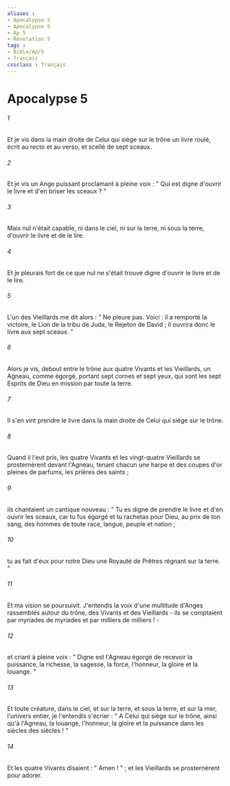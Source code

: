 ```yaml
---
aliases : 
- Apocalypse 5
- Apocalypse 5
- Ap 5
- Revelation 5
tags : 
- Bible/Ap/5
- français
cssclass : français
---
```


# Apocalypse 5

###### 1
Et je vis dans la main droite de Celui qui siège sur le trône un livre roulé, écrit au recto et au verso, et scellé de sept sceaux. 
###### 2
Et je vis un Ange puissant proclamant à pleine voix : " Qui est digne d'ouvrir le livre et d'en briser les sceaux ? " 
###### 3
Mais nul n'était capable, ni dans le ciel, ni sur la terre, ni sous la terre, d'ouvrir le livre et de le lire. 
###### 4
Et je pleurais fort de ce que nul ne s'était trouvé digne d'ouvrir le livre et de le lire. 
###### 5
L'un des Vieillards me dit alors : " Ne pleure pas. Voici : il a remporté la victoire, le Lion de la tribu de Juda, le Rejeton de David ; il ouvrira donc le livre aux sept sceaux. " 
###### 6
Alors je vis, debout entre le trône aux quatre Vivants et les Vieillards, un Agneau, comme égorgé, portant sept cornes et sept yeux, qui sont les sept Esprits de Dieu en mission par toute la terre. 
###### 7
Il s'en vint prendre le livre dans la main droite de Celui qui siège sur le trône. 
###### 8
Quand il l'eut pris, les quatre Vivants et les vingt-quatre Vieillards se prosternèrent devant l'Agneau, tenant chacun une harpe et des coupes d'or pleines de parfums, les prières des saints ; 
###### 9
ils chantaient un cantique nouveau : " Tu es digne de prendre le livre et d'en ouvrir les sceaux, car tu fus égorgé et tu rachetas pour Dieu, au prix de ton sang, des hommes de toute race, langue, peuple et nation ; 
###### 10
tu as fait d'eux pour notre Dieu une Royauté de Prêtres régnant sur la terre. " 
###### 11
Et ma vision se poursuivit. J'entendis la voix d'une multitude d'Anges rassemblés autour du trône, des Vivants et des Vieillards - ils se comptaient par myriades de myriades et par milliers de milliers ! - 
###### 12
et criant à pleine voix : " Digne est l'Agneau égorgé de recevoir la puissance, la richesse, la sagesse, la force, l'honneur, la gloire et la louange. " 
###### 13
Et toute créature, dans le ciel, et sur la terre, et sous la terre, et sur la mer, l'univers entier, je l'entendis s'écrier : " A Celui qui siège sur le trône, ainsi qu'à l'Agneau, la louange, l'honneur, la gloire et la puissance dans les siècles des siècles ! " 
###### 14
Et les quatre Vivants disaient : " Amen ! " ; et les Vieillards se prosternèrent pour adorer. 
